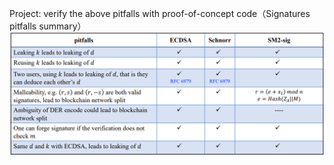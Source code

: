 Project: verify the above pitfalls with proof-of-concept code（Signatures pitfalls summary）
![](project.png)

